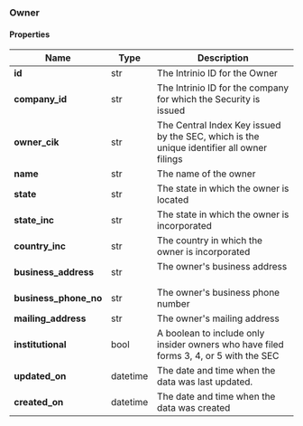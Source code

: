 

[//]: # (CLASS:Owner)

[//]: # (KIND:object)

### Owner

#### Properties

[//]: # (START_DEFINITION)

Name | Type | Description
------------ | ------------- | -------------
**id** | str | The Intrinio ID for the Owner &nbsp;
**company_id** | str | The Intrinio ID for the company for which the Security is issued &nbsp;
**owner_cik** | str | The Central Index Key issued by the SEC, which is the unique identifier all owner filings &nbsp;
**name** | str | The name of the owner &nbsp;
**state** | str | The state in which the owner is located &nbsp;
**state_inc** | str | The state in which the owner is incorporated &nbsp;
**country_inc** | str | The country in which the owner is incorporated &nbsp;
**business_address** | str | The owner&#39;s business address &nbsp;
**business_phone_no** | str | The owner&#39;s business phone number &nbsp;
**mailing_address** | str | The owner&#39;s mailing address &nbsp;
**institutional** | bool | A boolean to include only insider owners who have filed forms 3, 4, or 5 with the SEC &nbsp;
**updated_on** | datetime | The date and time when the data was last updated. &nbsp;
**created_on** | datetime | The date and time when the data was created &nbsp;

[//]: # (END_DEFINITION)



